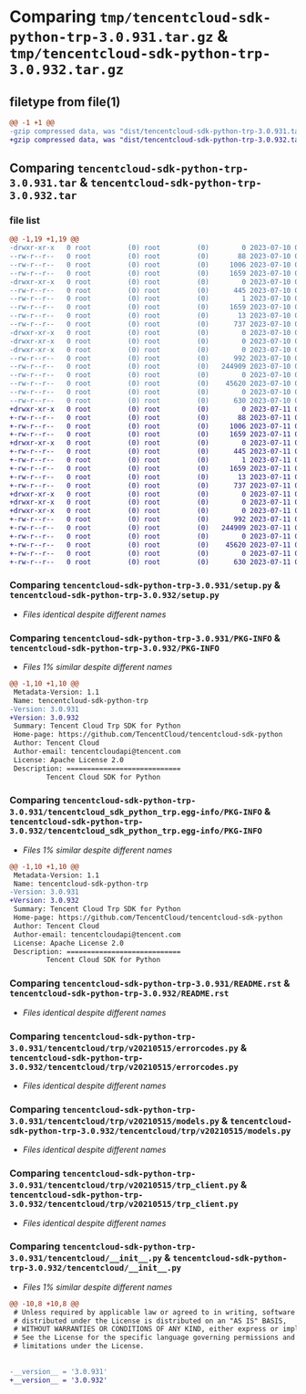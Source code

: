 # Comparing `tmp/tencentcloud-sdk-python-trp-3.0.931.tar.gz` & `tmp/tencentcloud-sdk-python-trp-3.0.932.tar.gz`

## filetype from file(1)

```diff
@@ -1 +1 @@
-gzip compressed data, was "dist/tencentcloud-sdk-python-trp-3.0.931.tar", last modified: Mon Jul 10 00:55:31 2023, max compression
+gzip compressed data, was "dist/tencentcloud-sdk-python-trp-3.0.932.tar", last modified: Tue Jul 11 01:03:16 2023, max compression
```

## Comparing `tencentcloud-sdk-python-trp-3.0.931.tar` & `tencentcloud-sdk-python-trp-3.0.932.tar`

### file list

```diff
@@ -1,19 +1,19 @@
-drwxr-xr-x   0 root         (0) root         (0)        0 2023-07-10 00:55:31.000000 tencentcloud-sdk-python-trp-3.0.931/
--rw-r--r--   0 root         (0) root         (0)       88 2023-07-10 00:55:31.000000 tencentcloud-sdk-python-trp-3.0.931/setup.cfg
--rw-r--r--   0 root         (0) root         (0)     1006 2023-07-10 00:55:31.000000 tencentcloud-sdk-python-trp-3.0.931/setup.py
--rw-r--r--   0 root         (0) root         (0)     1659 2023-07-10 00:55:31.000000 tencentcloud-sdk-python-trp-3.0.931/PKG-INFO
-drwxr-xr-x   0 root         (0) root         (0)        0 2023-07-10 00:55:31.000000 tencentcloud-sdk-python-trp-3.0.931/tencentcloud_sdk_python_trp.egg-info/
--rw-r--r--   0 root         (0) root         (0)      445 2023-07-10 00:55:31.000000 tencentcloud-sdk-python-trp-3.0.931/tencentcloud_sdk_python_trp.egg-info/SOURCES.txt
--rw-r--r--   0 root         (0) root         (0)        1 2023-07-10 00:55:31.000000 tencentcloud-sdk-python-trp-3.0.931/tencentcloud_sdk_python_trp.egg-info/dependency_links.txt
--rw-r--r--   0 root         (0) root         (0)     1659 2023-07-10 00:55:31.000000 tencentcloud-sdk-python-trp-3.0.931/tencentcloud_sdk_python_trp.egg-info/PKG-INFO
--rw-r--r--   0 root         (0) root         (0)       13 2023-07-10 00:55:31.000000 tencentcloud-sdk-python-trp-3.0.931/tencentcloud_sdk_python_trp.egg-info/top_level.txt
--rw-r--r--   0 root         (0) root         (0)      737 2023-07-10 00:55:31.000000 tencentcloud-sdk-python-trp-3.0.931/README.rst
-drwxr-xr-x   0 root         (0) root         (0)        0 2023-07-10 00:55:31.000000 tencentcloud-sdk-python-trp-3.0.931/tencentcloud/
-drwxr-xr-x   0 root         (0) root         (0)        0 2023-07-10 00:55:31.000000 tencentcloud-sdk-python-trp-3.0.931/tencentcloud/trp/
-drwxr-xr-x   0 root         (0) root         (0)        0 2023-07-10 00:55:31.000000 tencentcloud-sdk-python-trp-3.0.931/tencentcloud/trp/v20210515/
--rw-r--r--   0 root         (0) root         (0)      992 2023-07-10 00:55:31.000000 tencentcloud-sdk-python-trp-3.0.931/tencentcloud/trp/v20210515/errorcodes.py
--rw-r--r--   0 root         (0) root         (0)   244909 2023-07-10 00:55:31.000000 tencentcloud-sdk-python-trp-3.0.931/tencentcloud/trp/v20210515/models.py
--rw-r--r--   0 root         (0) root         (0)        0 2023-07-10 00:55:31.000000 tencentcloud-sdk-python-trp-3.0.931/tencentcloud/trp/v20210515/__init__.py
--rw-r--r--   0 root         (0) root         (0)    45620 2023-07-10 00:55:31.000000 tencentcloud-sdk-python-trp-3.0.931/tencentcloud/trp/v20210515/trp_client.py
--rw-r--r--   0 root         (0) root         (0)        0 2023-07-10 00:55:31.000000 tencentcloud-sdk-python-trp-3.0.931/tencentcloud/trp/__init__.py
--rw-r--r--   0 root         (0) root         (0)      630 2023-07-10 00:55:31.000000 tencentcloud-sdk-python-trp-3.0.931/tencentcloud/__init__.py
+drwxr-xr-x   0 root         (0) root         (0)        0 2023-07-11 01:03:16.000000 tencentcloud-sdk-python-trp-3.0.932/
+-rw-r--r--   0 root         (0) root         (0)       88 2023-07-11 01:03:16.000000 tencentcloud-sdk-python-trp-3.0.932/setup.cfg
+-rw-r--r--   0 root         (0) root         (0)     1006 2023-07-11 01:03:16.000000 tencentcloud-sdk-python-trp-3.0.932/setup.py
+-rw-r--r--   0 root         (0) root         (0)     1659 2023-07-11 01:03:16.000000 tencentcloud-sdk-python-trp-3.0.932/PKG-INFO
+drwxr-xr-x   0 root         (0) root         (0)        0 2023-07-11 01:03:16.000000 tencentcloud-sdk-python-trp-3.0.932/tencentcloud_sdk_python_trp.egg-info/
+-rw-r--r--   0 root         (0) root         (0)      445 2023-07-11 01:03:16.000000 tencentcloud-sdk-python-trp-3.0.932/tencentcloud_sdk_python_trp.egg-info/SOURCES.txt
+-rw-r--r--   0 root         (0) root         (0)        1 2023-07-11 01:03:16.000000 tencentcloud-sdk-python-trp-3.0.932/tencentcloud_sdk_python_trp.egg-info/dependency_links.txt
+-rw-r--r--   0 root         (0) root         (0)     1659 2023-07-11 01:03:16.000000 tencentcloud-sdk-python-trp-3.0.932/tencentcloud_sdk_python_trp.egg-info/PKG-INFO
+-rw-r--r--   0 root         (0) root         (0)       13 2023-07-11 01:03:16.000000 tencentcloud-sdk-python-trp-3.0.932/tencentcloud_sdk_python_trp.egg-info/top_level.txt
+-rw-r--r--   0 root         (0) root         (0)      737 2023-07-11 01:03:16.000000 tencentcloud-sdk-python-trp-3.0.932/README.rst
+drwxr-xr-x   0 root         (0) root         (0)        0 2023-07-11 01:03:16.000000 tencentcloud-sdk-python-trp-3.0.932/tencentcloud/
+drwxr-xr-x   0 root         (0) root         (0)        0 2023-07-11 01:03:16.000000 tencentcloud-sdk-python-trp-3.0.932/tencentcloud/trp/
+drwxr-xr-x   0 root         (0) root         (0)        0 2023-07-11 01:03:16.000000 tencentcloud-sdk-python-trp-3.0.932/tencentcloud/trp/v20210515/
+-rw-r--r--   0 root         (0) root         (0)      992 2023-07-11 01:03:16.000000 tencentcloud-sdk-python-trp-3.0.932/tencentcloud/trp/v20210515/errorcodes.py
+-rw-r--r--   0 root         (0) root         (0)   244909 2023-07-11 01:03:16.000000 tencentcloud-sdk-python-trp-3.0.932/tencentcloud/trp/v20210515/models.py
+-rw-r--r--   0 root         (0) root         (0)        0 2023-07-11 01:03:16.000000 tencentcloud-sdk-python-trp-3.0.932/tencentcloud/trp/v20210515/__init__.py
+-rw-r--r--   0 root         (0) root         (0)    45620 2023-07-11 01:03:16.000000 tencentcloud-sdk-python-trp-3.0.932/tencentcloud/trp/v20210515/trp_client.py
+-rw-r--r--   0 root         (0) root         (0)        0 2023-07-11 01:03:16.000000 tencentcloud-sdk-python-trp-3.0.932/tencentcloud/trp/__init__.py
+-rw-r--r--   0 root         (0) root         (0)      630 2023-07-11 01:03:16.000000 tencentcloud-sdk-python-trp-3.0.932/tencentcloud/__init__.py
```

### Comparing `tencentcloud-sdk-python-trp-3.0.931/setup.py` & `tencentcloud-sdk-python-trp-3.0.932/setup.py`

 * *Files identical despite different names*

### Comparing `tencentcloud-sdk-python-trp-3.0.931/PKG-INFO` & `tencentcloud-sdk-python-trp-3.0.932/PKG-INFO`

 * *Files 1% similar despite different names*

```diff
@@ -1,10 +1,10 @@
 Metadata-Version: 1.1
 Name: tencentcloud-sdk-python-trp
-Version: 3.0.931
+Version: 3.0.932
 Summary: Tencent Cloud Trp SDK for Python
 Home-page: https://github.com/TencentCloud/tencentcloud-sdk-python
 Author: Tencent Cloud
 Author-email: tencentcloudapi@tencent.com
 License: Apache License 2.0
 Description: ============================
         Tencent Cloud SDK for Python
```

### Comparing `tencentcloud-sdk-python-trp-3.0.931/tencentcloud_sdk_python_trp.egg-info/PKG-INFO` & `tencentcloud-sdk-python-trp-3.0.932/tencentcloud_sdk_python_trp.egg-info/PKG-INFO`

 * *Files 1% similar despite different names*

```diff
@@ -1,10 +1,10 @@
 Metadata-Version: 1.1
 Name: tencentcloud-sdk-python-trp
-Version: 3.0.931
+Version: 3.0.932
 Summary: Tencent Cloud Trp SDK for Python
 Home-page: https://github.com/TencentCloud/tencentcloud-sdk-python
 Author: Tencent Cloud
 Author-email: tencentcloudapi@tencent.com
 License: Apache License 2.0
 Description: ============================
         Tencent Cloud SDK for Python
```

### Comparing `tencentcloud-sdk-python-trp-3.0.931/README.rst` & `tencentcloud-sdk-python-trp-3.0.932/README.rst`

 * *Files identical despite different names*

### Comparing `tencentcloud-sdk-python-trp-3.0.931/tencentcloud/trp/v20210515/errorcodes.py` & `tencentcloud-sdk-python-trp-3.0.932/tencentcloud/trp/v20210515/errorcodes.py`

 * *Files identical despite different names*

### Comparing `tencentcloud-sdk-python-trp-3.0.931/tencentcloud/trp/v20210515/models.py` & `tencentcloud-sdk-python-trp-3.0.932/tencentcloud/trp/v20210515/models.py`

 * *Files identical despite different names*

### Comparing `tencentcloud-sdk-python-trp-3.0.931/tencentcloud/trp/v20210515/trp_client.py` & `tencentcloud-sdk-python-trp-3.0.932/tencentcloud/trp/v20210515/trp_client.py`

 * *Files identical despite different names*

### Comparing `tencentcloud-sdk-python-trp-3.0.931/tencentcloud/__init__.py` & `tencentcloud-sdk-python-trp-3.0.932/tencentcloud/__init__.py`

 * *Files 1% similar despite different names*

```diff
@@ -10,8 +10,8 @@
 # Unless required by applicable law or agreed to in writing, software
 # distributed under the License is distributed on an "AS IS" BASIS,
 # WITHOUT WARRANTIES OR CONDITIONS OF ANY KIND, either express or implied.
 # See the License for the specific language governing permissions and
 # limitations under the License.
 
 
-__version__ = '3.0.931'
+__version__ = '3.0.932'
```

